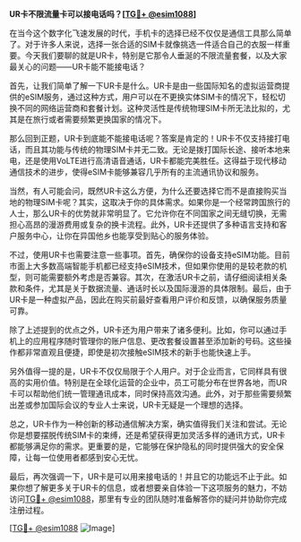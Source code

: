 **UR卡不限流量卡可以接电话吗？[[TG💪+ @esim1088](https://t.me/s/esim1088)]**

在当今这个数字化飞速发展的时代，手机卡的选择已经不仅仅是通信工具那么简单了。对于许多人来说，选择一张合适的SIM卡就像挑选一件适合自己的衣服一样重要。今天我们要聊的就是UR卡，特别是它那令人垂涎的不限流量套餐，以及大家最关心的问题——UR卡能不能接电话？

首先，让我们简单了解一下UR卡是什么。UR卡是由一些国际知名的虚拟运营商提供的eSIM服务，通过这种方式，用户可以在不更换实体SIM卡的情况下，轻松切换不同的网络运营商和套餐计划。这种灵活性是传统物理SIM卡所无法比拟的，尤其是在旅行或者需要频繁更换国家的情况下。

那么回到正题，UR卡到底能不能接电话呢？答案是肯定的！UR卡不仅支持接打电话，而且其功能与传统的物理SIM卡并无二致。无论是拨打国际长途、接听本地来电，还是使用VoLTE进行高清语音通话，UR卡都能完美胜任。这得益于现代移动通信技术的进步，使得eSIM卡能够兼容几乎所有的主流通讯协议和服务。

当然，有人可能会问，既然UR卡这么方便，为什么还要选择它而不是直接购买当地的物理SIM卡呢？其实，这取决于你的具体需求。如果你是一个经常跨国旅行的人士，那么UR卡的优势就非常明显了。它允许你在不同国家之间无缝切换，无需担心高昂的漫游费用或复杂的换卡流程。此外，UR卡还提供了多种语言支持和客户服务中心，让你在异国他乡也能享受到贴心的服务体验。

不过，使用UR卡也需要注意一些事项。首先，确保你的设备支持eSIM功能。目前市面上大多数高端智能手机都已经支持eSIM技术，但如果你使用的是较老款的机型，则可能需要额外考虑是否兼容。其次，在激活UR卡之前，请仔细阅读相关条款和条件，尤其是关于数据流量、通话时长以及国际漫游的具体限制。最后，由于UR卡是一种虚拟产品，因此在购买前最好查看用户评价和反馈，以确保服务质量可靠。

除了上述提到的优点之外，UR卡还为用户带来了诸多便利。比如，你可以通过手机上的应用程序随时管理你的账户信息、更改套餐设置甚至添加新的号码。这些操作都非常直观且便捷，即使是初次接触eSIM技术的新手也能快速上手。

另外值得一提的是，UR卡不仅仅局限于个人用户。对于企业而言，它同样具有很高的实用价值。特别是在全球化运营的企业中，员工可能分布在世界各地，而UR卡可以帮助他们统一管理通讯成本，同时保持高效沟通。此外，对于那些需要频繁出差或参加国际会议的专业人士来说，UR卡无疑是一个理想的选择。

总之，UR卡作为一种创新的移动通信解决方案，确实值得我们关注和尝试。无论你是想要摆脱传统SIM卡的束缚，还是希望获得更加灵活多样的通讯方式，UR卡都能够满足你的需求。更重要的是，它能够在保护隐私的同时提供强大的安全保障，让每一位使用者都感到安心无忧。

最后，再次强调一下，UR卡是可以用来接电话的！并且它的功能远不止于此。如果你想了解更多关于UR卡的信息，或者想要亲自体验一下这项服务的魅力，不妨访问[TG💪+ @esim1088](https://t.me/s/esim1088)，那里有专业的团队随时准备解答你的疑问并协助你完成注册过程。

[[TG💪+ @esim1088](https://t.me/s/esim1088) ![Image](https://i.postimg.cc/4NQfJmqS/Snipaste-2025-05-13-00-14-12.png)]